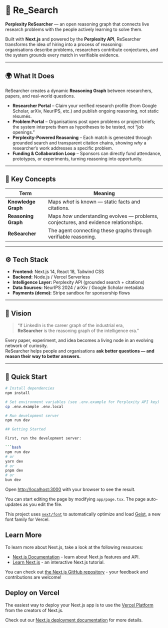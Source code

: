 # 🧠 Re_Search

**Perplexity ReSearcher** — an open reasoning graph that connects live research problems with the people actively learning to solve them.

Built with **Next.js** and powered by the **Perplexity API**, ReSearcher transforms the idea of hiring into a process of reasoning:  
organisations describe problems, researchers contribute conjectures, and the system grounds every match in verifiable evidence.

---

## 🌍 What It Does

ReSearcher creates a dynamic **Reasoning Graph** between researchers, papers, and real-world questions.

- **Researcher Portal** – Claim your verified research profile (from Google Scholar, arXiv, NeurIPS, etc.) and publish ongoing reasoning, not static résumés.  
- **Problem Portal** – Organisations post open problems or project briefs; the system interprets them as hypotheses to be tested, not “job openings.”  
- **Perplexity-Powered Reasoning** – Each match is generated through grounded search and transparent citation chains, showing *why* a researcher’s work addresses a specific problem.  
- **Funding & Collaboration Loop** – Sponsors can directly fund attendance, prototypes, or experiments, turning reasoning into opportunity.  

---

## 🧩 Key Concepts

| Term | Meaning |
|------|----------|
| **Knowledge Graph** | Maps *what* is known — static facts and citations. |
| **Reasoning Graph** | Maps *how* understanding evolves — problems, conjectures, and evidence relationships. |
| **ReSearcher** | The agent connecting these graphs through verifiable reasoning. |

---

## ⚙️ Tech Stack

- **Frontend:** Next.js 14, React 18, Tailwind CSS  
- **Backend:** Node.js / Vercel Serverless  
- **Intelligence Layer:** Perplexity API (grounded search + citations)  
- **Data Sources:** NeurIPS 2024 / arXiv / Google Scholar metadata  
- **Payments (demo):** Stripe sandbox for sponsorship flows  

---

## 🚀 Vision

> “If LinkedIn is the career graph of the industrial era,  
> **ReSearcher** is the reasoning graph of the intelligence era.”

Every paper, experiment, and idea becomes a living node in an evolving network of curiosity.  
ReSearcher helps people and organisations **ask better questions — and reason their way to better answers.**

---

## 🧪 Quick Start

```bash
# Install dependencies
npm install

# Set environment variables (see .env.example for Perplexity API key)
cp .env.example .env.local

# Run development server
npm run dev

## Getting Started

First, run the development server:

```bash
npm run dev
# or
yarn dev
# or
pnpm dev
# or
bun dev
```

Open [http://localhost:3000](http://localhost:3000) with your browser to see the result.

You can start editing the page by modifying `app/page.tsx`. The page auto-updates as you edit the file.

This project uses [`next/font`](https://nextjs.org/docs/app/building-your-application/optimizing/fonts) to automatically optimize and load [Geist](https://vercel.com/font), a new font family for Vercel.

## Learn More

To learn more about Next.js, take a look at the following resources:

- [Next.js Documentation](https://nextjs.org/docs) - learn about Next.js features and API.
- [Learn Next.js](https://nextjs.org/learn) - an interactive Next.js tutorial.

You can check out [the Next.js GitHub repository](https://github.com/vercel/next.js) - your feedback and contributions are welcome!

## Deploy on Vercel

The easiest way to deploy your Next.js app is to use the [Vercel Platform](https://vercel.com/new?utm_medium=default-template&filter=next.js&utm_source=create-next-app&utm_campaign=create-next-app-readme) from the creators of Next.js.

Check out our [Next.js deployment documentation](https://nextjs.org/docs/app/building-your-application/deploying) for more details.
